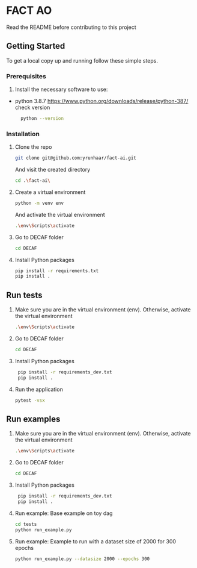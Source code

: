 # FACT AO

Read the README before contributing to this project

## Getting Started

To get a local copy up and running follow these simple steps.

### Prerequisites

1. Install the necessary software to use:

- python 3.8.7
  https://www.python.org/downloads/release/python-387/
  check version
  ```sh
    python --version
  ```

### Installation

1. Clone the repo
   ```sh
   git clone git@github.com:yrunhaar/fact-ai.git
   ```
   And visit the created directory
   ```sh
   cd .\fact-ai\
   ```
2. Create a virtual environment
   ```sh
   python -m venv env
   ```
   And activate the virtual environment
   ```sh
   .\env\Scripts\activate
   ```
3. Go to DECAF folder
    ```sh
   cd DECAF
    ```
4. Install Python packages
   ```sh
   pip install -r requirements.txt
   pip install .
   ```

## Run tests

1. Make sure you are in the virtual environment (env). Otherwise, activate the virtual environment
   ```sh
   .\env\Scripts\activate
   ```
2. Go to DECAF folder
    ```sh
   cd DECAF
    ```
4. Install Python packages
   ```sh
    pip install -r requirements_dev.txt
    pip install .
   ```
5. Run the application
    ```sh
    pytest -vsx
   ```

## Run examples

1. Make sure you are in the virtual environment (env). Otherwise, activate the virtual environment
   ```sh
   .\env\Scripts\activate
   ```
2. Go to DECAF folder
    ```sh
   cd DECAF
    ```
4. Install Python packages
   ```sh
    pip install -r requirements_dev.txt
    pip install .
   ```
5. Run example: Base example on toy dag
    ```sh
    cd tests
    python run_example.py
   ```
6. Run example: Example to run with a dataset size of 2000 for 300 epochs
    ```sh
    python run_example.py --datasize 2000 --epochs 300
   ```
